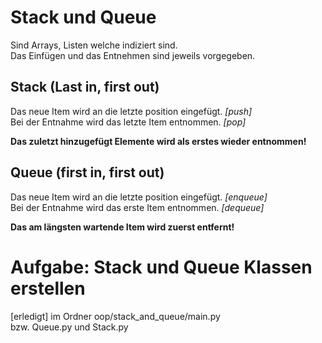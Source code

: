 # Stack und Queue
Sind Arrays, Listen welche indiziert sind.  
Das Einfügen und das Entnehmen sind jeweils vorgegeben.

## Stack (Last in, first out)
Das neue Item wird an die letzte position eingefügt. *[push]*  
Bei der Entnahme wird das letzte Item entnommen. *[pop]*

**Das zuletzt hinzugefügt Elemente wird als erstes wieder entnommen!**

## Queue (first in, first out)
Das neue Item wird an die letzte position eingefügt. *[enqueue]*  
Bei der Entnahme wird das erste Item entnommen. *[dequeue]*  

**Das am längsten wartende Item wird zuerst entfernt!**


# Aufgabe: Stack und Queue Klassen erstellen
[erledigt] im Ordner oop/stack_and_queue/main.py  
bzw. Queue.py und Stack.py
